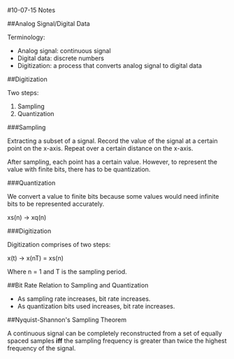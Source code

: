 #10-07-15 Notes

##Analog Signal/Digital Data

Terminology:
- Analog signal: continuous signal
- Digital data: discrete numbers
- Digitization: a process that converts analog signal to digital data

##Digitization

Two steps:
1. Sampling
2. Quantization

###Sampling

Extracting a subset of a signal. Record the value of the signal at a certain point on the x-axis. Repeat over a certain distance on the x-axis.

After sampling, each point has a certain value. However, to represent the value with finite bits, there has to be quantization.

###Quantization

We convert a value to finite bits because some values would need infinite bits to be represented accurately.

xs(n) -> xq(n)


###Digitization

Digitization comprises of two steps:

x(t) -> x(nT) = xs(n)

Where n = 1 and T is the sampling period.

##Bit Rate Relation to Sampling and Quantization

- As sampling rate increases, bit rate increases.
- As quantization bits used increases, bit rate increases.

##Nyquist-Shannon's Sampling Theorem

A continuous signal can be completely reconstructed from a set of equally spaced samples **iff** the sampling frequency is greater than twice the highest frequency of the signal.

